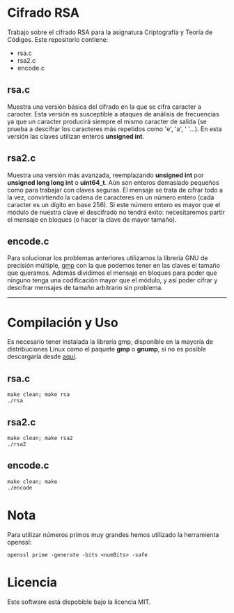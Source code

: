 # Cifrado RSA
Trabajo sobre el cifrado RSA para la asignatura Criptografía y Teoría de Códigos.
Este repositorio contiene:
* rsa.c
* rsa2.c
* encode.c

## rsa.c
Muestra una versión básica del cifrado en la que se cifra caracter a caracter. Esta versión es susceptible a ataques de análisis de frecuencias ya que un caracter producirá siempre el mismo caracter de salida (se prueba a descifrar los caracteres más repetidos como 'e', 'a', ' '...). En esta versión las claves utilizan enteros **unsigned int**.

## rsa2.c
Muestra una versión más avanzada, reemplazando **unsigned int** por **unsigned long long int** o **uint64_t**. Aún son enteros demasiado pequeños como para trabajar con claves seguras. El mensaje se trata de cifrar todo a la vez, convirtiendo la cadena de caracteres en un número entero (cada caracter es un dígito en base 256). Si este número entero es mayor que el módulo de nuestra clave el descifrado no tendrá éxito: necesitaremos partir el mensaje en bloques (o hacer la clave de mayor tamaño).

## encode.c
Para solucionar los problemas anteriores utilizamos la librería GNU de precisión múltiple, [gmp](https://gmplib.org) con la que podemos tener en las claves el tamaño que queramos. Además dividimos el mensaje en bloques para poder que ninguno tenga una codificación mayor que el módulo, y así poder cifrar y descifrar mensajes de tamaño arbitrario sin problema.

---
# Compilación y Uso
Es necesario tener instalada la librería gmp, disponible en la mayoría de distribuciones Linux como el paquete **gmp** o **gnump**, si no es posible descargarla desde [aquí](https://gmplib.org/#DOWNLOAD).

## rsa.c
```
make clean; make rsa
./rsa
```

## rsa2.c
```
make clean; make rsa2
./rsa2
```

## encode.c
```
make clean; make
./encode
```

# Nota
Para utilizar números primos muy grandes hemos utilizado la herramienta openssl:
```
openssl prime -generate -bits <numBits> -safe
```
# Licencia
Este software está dispobible bajo la licencia MIT.
